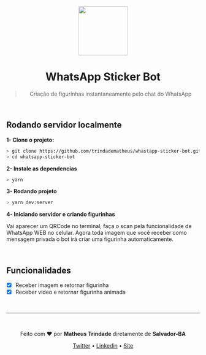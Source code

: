 <div align="center">
<img src="https://raw.githubusercontent.com/trindadematheus/whastapp-sticker-bot/master/assets/logo.png" width="128" height="128"/>

# WhatsApp Sticker Bot

> Criação de figurinhas instantaneamente pelo chat do WhatsApp
</div>

<br />

## Rodando servidor localmente

**1- Clone o projeto:**

```bash
> git clone https://github.com/trindadematheus/whastapp-sticker-bot.git
> cd whatsapp-sticker-bot
```

**2- Instale as dependencias**

```bash
> yarn
```

**3- Rodando projeto**

```bash
> yarn dev:server
```

**4- Iniciando servidor e criando figurinhas**

Vai aparecer um QRCode no terminal, faça o scan pela funcionalidade de WhatsApp WEB no celular.
Agora toda imagem que você receber como mensagem privada o bot irá criar uma figurinha automaticamente.

<br/>

## Funcionalidades
- [x] Receber imagem e retornar figurinha
- [x] Receber video e retornar figurinha animada

<br/>

---

<br/>

<p align="center">Feito com <b>♥</b> por <b>Matheus Trindade</b> diretamente de <b>Salvador-BA</b></p>

<p align="center">
  <a href="https://www.twitch.tv/trindabsc">Twitter</a> •
  <a href="https://www.linkedin.com/in/trndd/">Linkedin</a> •
  <a href="https://trndd.netlify.com/">Site</a>
</p>
